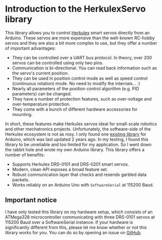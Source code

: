 # Introduction to the HerkulexServo library
This library allows you to control [Herkulex][herkulex] smart servos directly
from an Arduino. These servos are more expensive than the well-known RC-hobby
servos and they are also a bit more complex to use, but they offer a number of
important advantages:

- They can be controlled over a UART bus protocol. In theory, over 200 servos
  can be controlled using only two pins.
- Communication is bi-directional. You can read back information such as the
  servo's current position.
- They can be used in position control mode as well as speed control
  (continuous rotation) mode. No need to modify the internals... :)
- Nearly all parameters of the position control algorithm (e.g. PID parameters)
  can be changed.
- They have a number of protection features, such as over-voltage and
  over-temperature protection.
- They come with a bunch of different hardware accessories for mounting.

In short, these features make Herkulex servos ideal for small-scale robotics and
other mechatronics projects. Unfortunately, the software-side of the Herkulex
ecosystem is not as rosy. I only found one [existing library][other-lib]
for Arduino, which was last updated 2 years ago. In my testing, I found this
library to be unreliable and too limited for my application. So I went down the
rabbit hole and wrote my own Arduino library. This library offers a number of
benefits:

- Supports Herkulex DRS-0101 and DRS-0201 smart servos.
- Modern, clean API exposes a broad feature set.
- Robust communication layer that checks and resends garbled data packets.
- Works reliably on an Arduino Uno with `SoftwareSerial` at 115200 Baud.

## Important notice
I have only tested this library on my hardware setup, which consists of an
ATMega328 microcontroller communicating with three DRS-0101 servos at 115200
Baud over a SoftwareSerial instance. If your hardware is significantly different
from this, please let me know whether or not this library works for you. You can
do so by opening an issue on [GitHub][github].

[herkulex]: http://www.dongburobot.com/jsp/cms/view.jsp?code=100788
[other-lib]: https://github.com/rambo/Arduino-Servo-Herkulex
[github]: https://github.com/cesarvandevelde/HerkulexServo/issues
